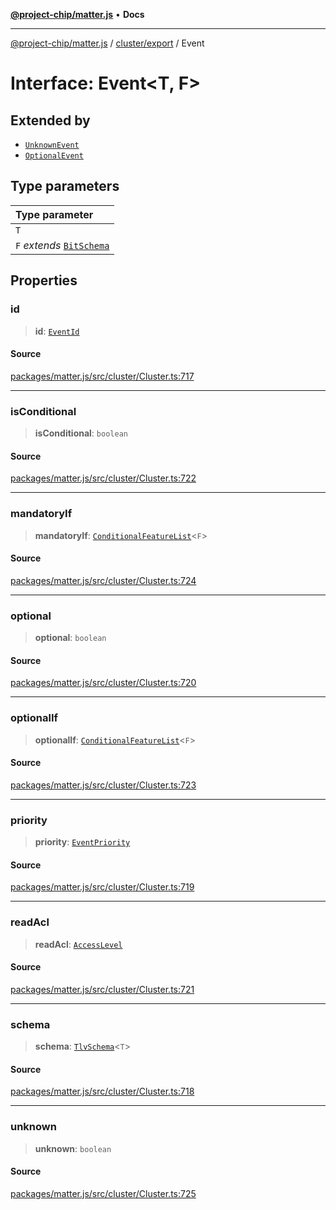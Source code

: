 [**@project-chip/matter.js**](../../../README.md) • **Docs**

***

[@project-chip/matter.js](../../../modules.md) / [cluster/export](../README.md) / Event

# Interface: Event\<T, F\>

## Extended by

- [`UnknownEvent`](UnknownEvent.md)
- [`OptionalEvent`](OptionalEvent.md)

## Type parameters

| Type parameter |
| :------ |
| `T` |
| `F` *extends* [`BitSchema`](../../../schema/export/README.md#bitschema) |

## Properties

### id

> **id**: [`EventId`](../../../datatype/export/README.md#eventid)

#### Source

[packages/matter.js/src/cluster/Cluster.ts:717](https://github.com/project-chip/matter.js/blob/7a8cbb56b87d4ccf34bec5a9a95ab40a1711324f/packages/matter.js/src/cluster/Cluster.ts#L717)

***

### isConditional

> **isConditional**: `boolean`

#### Source

[packages/matter.js/src/cluster/Cluster.ts:722](https://github.com/project-chip/matter.js/blob/7a8cbb56b87d4ccf34bec5a9a95ab40a1711324f/packages/matter.js/src/cluster/Cluster.ts#L722)

***

### mandatoryIf

> **mandatoryIf**: [`ConditionalFeatureList`](../README.md#conditionalfeaturelistf)\<`F`\>

#### Source

[packages/matter.js/src/cluster/Cluster.ts:724](https://github.com/project-chip/matter.js/blob/7a8cbb56b87d4ccf34bec5a9a95ab40a1711324f/packages/matter.js/src/cluster/Cluster.ts#L724)

***

### optional

> **optional**: `boolean`

#### Source

[packages/matter.js/src/cluster/Cluster.ts:720](https://github.com/project-chip/matter.js/blob/7a8cbb56b87d4ccf34bec5a9a95ab40a1711324f/packages/matter.js/src/cluster/Cluster.ts#L720)

***

### optionalIf

> **optionalIf**: [`ConditionalFeatureList`](../README.md#conditionalfeaturelistf)\<`F`\>

#### Source

[packages/matter.js/src/cluster/Cluster.ts:723](https://github.com/project-chip/matter.js/blob/7a8cbb56b87d4ccf34bec5a9a95ab40a1711324f/packages/matter.js/src/cluster/Cluster.ts#L723)

***

### priority

> **priority**: [`EventPriority`](../enumerations/EventPriority.md)

#### Source

[packages/matter.js/src/cluster/Cluster.ts:719](https://github.com/project-chip/matter.js/blob/7a8cbb56b87d4ccf34bec5a9a95ab40a1711324f/packages/matter.js/src/cluster/Cluster.ts#L719)

***

### readAcl

> **readAcl**: [`AccessLevel`](../enumerations/AccessLevel.md)

#### Source

[packages/matter.js/src/cluster/Cluster.ts:721](https://github.com/project-chip/matter.js/blob/7a8cbb56b87d4ccf34bec5a9a95ab40a1711324f/packages/matter.js/src/cluster/Cluster.ts#L721)

***

### schema

> **schema**: [`TlvSchema`](../../../tlv/export/classes/TlvSchema.md)\<`T`\>

#### Source

[packages/matter.js/src/cluster/Cluster.ts:718](https://github.com/project-chip/matter.js/blob/7a8cbb56b87d4ccf34bec5a9a95ab40a1711324f/packages/matter.js/src/cluster/Cluster.ts#L718)

***

### unknown

> **unknown**: `boolean`

#### Source

[packages/matter.js/src/cluster/Cluster.ts:725](https://github.com/project-chip/matter.js/blob/7a8cbb56b87d4ccf34bec5a9a95ab40a1711324f/packages/matter.js/src/cluster/Cluster.ts#L725)
